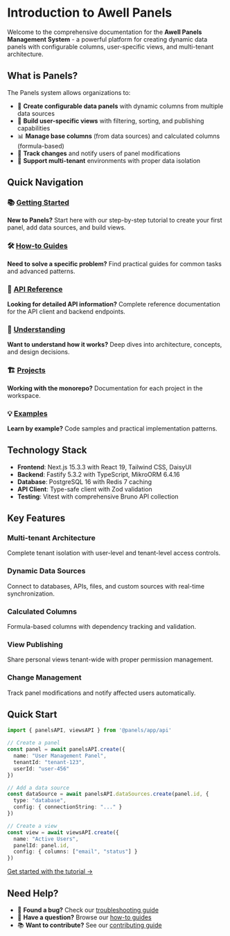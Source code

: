 # Introduction to Awell Panels

Welcome to the comprehensive documentation for the **Awell Panels Management System** - a powerful platform for creating dynamic data panels with configurable columns, user-specific views, and multi-tenant architecture.

## What is Panels?

The Panels system allows organizations to:
- 🔧 **Create configurable data panels** with dynamic columns from multiple data sources
- 👀 **Build user-specific views** with filtering, sorting, and publishing capabilities  
- 📊 **Manage base columns** (from data sources) and calculated columns (formula-based)
- 🔄 **Track changes** and notify users of panel modifications
- 🏢 **Support multi-tenant** environments with proper data isolation

## Quick Navigation

### 📚 [Getting Started](/getting-started/)
**New to Panels?** Start here with our step-by-step tutorial to create your first panel, add data sources, and build views.

### 🛠️ [How-to Guides](/guides/)
**Need to solve a specific problem?** Find practical guides for common tasks and advanced patterns.

### 📖 [API Reference](/reference/)
**Looking for detailed API information?** Complete reference documentation for the API client and backend endpoints.

### 🧠 [Understanding](/explanation/)
**Want to understand how it works?** Deep dives into architecture, concepts, and design decisions.

### 🏗️ [Projects](/projects/)
**Working with the monorepo?** Documentation for each project in the workspace.

### 💡 [Examples](/examples/)
**Learn by example?** Code samples and practical implementation patterns.

## Technology Stack

- **Frontend**: Next.js 15.3.3 with React 19, Tailwind CSS, DaisyUI
- **Backend**: Fastify 5.3.2 with TypeScript, MikroORM 6.4.16  
- **Database**: PostgreSQL 16 with Redis 7 caching
- **API Client**: Type-safe client with Zod validation
- **Testing**: Vitest with comprehensive Bruno API collection

## Key Features

### Multi-tenant Architecture
Complete tenant isolation with user-level and tenant-level access controls.

### Dynamic Data Sources  
Connect to databases, APIs, files, and custom sources with real-time synchronization.

### Calculated Columns
Formula-based columns with dependency tracking and validation.

### View Publishing
Share personal views tenant-wide with proper permission management.

### Change Management
Track panel modifications and notify affected users automatically.

## Quick Start

```typescript
import { panelsAPI, viewsAPI } from '@panels/app/api'

// Create a panel
const panel = await panelsAPI.create({
  name: "User Management Panel",
  tenantId: "tenant-123", 
  userId: "user-456"
})

// Add a data source
const dataSource = await panelsAPI.dataSources.create(panel.id, {
  type: "database",
  config: { connectionString: "..." }
})

// Create a view  
const view = await viewsAPI.create({
  name: "Active Users",
  panelId: panel.id,
  config: { columns: ["email", "status"] }
})
```

[Get started with the tutorial →](/getting-started/)

## Need Help?

- 🐛 **Found a bug?** Check our [troubleshooting guide](/guides/api-client/handling-errors)
- 🤔 **Have a question?** Browse our [how-to guides](/guides/)
- 📚 **Want to contribute?** See our [contributing guide](/projects/docs/contributing)

